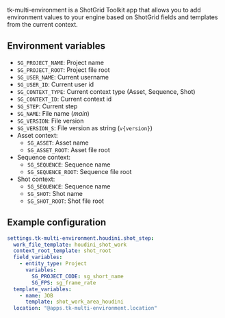 tk-multi-environment is a ShotGrid Toolkit app that allows you to add environment values to your engine based on
ShotGrid fields and templates from the current context.

## Environment variables

- `SG_PROJECT_NAME`: Project name
- `SG_PROJECT_ROOT`: Project file root
- `SG_USER_NAME`: Current username
- `SG_USER_ID`: Current user id
- `SG_CONTEXT_TYPE`: Current context type (Asset, Sequence, Shot)
- `SG_CONTEXT_ID`: Current context id
- `SG_STEP`: Current step
- `SG_NAME`: File name (_main_)
- `SG_VERSION`: File version
- `SG_VERSION_S`: File version as string (`v{version}`)
- Asset context:
    - `SG_ASSET`: Asset name
    - `SG_ASSET_ROOT`: Asset file root
- Sequence context:
    - `SG_SEQUENCE`: Sequence name
    - `SG_SEQUENCE_ROOT`: Sequence file root
- Shot context:
    - `SG_SEQUENCE`: Sequence name
    - `SG_SHOT`: Shot name
    - `SG_SHOT_ROOT`: Shot file root

## Example configuration

```yaml
settings.tk-multi-environment.houdini.shot_step:
  work_file_template: houdini_shot_work
  context_root_template: shot_root
  field_variables:
    - entity_type: Project
      variables:
        SG_PROJECT_CODE: sg_short_name
        SG_FPS: sg_frame_rate
  template_variables:
    - name: JOB
      template: shot_work_area_houdini
  location: "@apps.tk-multi-environment.location"
```